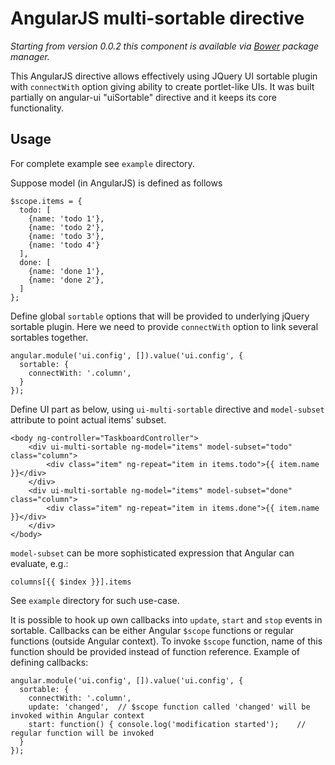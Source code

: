 AngularJS multi-sortable directive
=======

*Starting from version 0.0.2 this component is available via [Bower](http://twitter.github.io/bower/) package manager.*


This AngularJS directive allows effectively using JQuery UI sortable plugin with `connectWith` option giving ability to create portlet-like UIs.
It was built partially on angular-ui "uiSortable" directive and it keeps its core functionality.

Usage
-----
For complete example see `example` directory.

Suppose model (in AngularJS) is defined as follows

    $scope.items = {
      todo: [
        {name: 'todo 1'},
        {name: 'todo 2'},
        {name: 'todo 3'},
        {name: 'todo 4'}
      ],
      done: [
        {name: 'done 1'},
        {name: 'done 2'},
      ]
    };


Define global `sortable` options that will be provided to underlying jQuery sortable plugin. Here we need to provide `connectWith` option to link several sortables together.

	angular.module('ui.config', []).value('ui.config', {
	  sortable: {
		connectWith: '.column', 
	  }
	});
	
Define UI part as below, using `ui-multi-sortable` directive and `model-subset` attribute to point actual items' subset.

    <body ng-controller="TaskboardController">
        <div ui-multi-sortable ng-model="items" model-subset="todo" class="column">
            <div class="item" ng-repeat="item in items.todo">{{ item.name }}</div>
        </div>        
        <div ui-multi-sortable ng-model="items" model-subset="done" class="column">
            <div class="item" ng-repeat="item in items.done">{{ item.name }}</div>
        </div>
    </body>

`model-subset` can be more sophisticated expression that Angular can evaluate, e.g.:
    
    columns[{{ $index }}].items
    
See `example` directory for such use-case.


It is possible to hook up own callbacks into `update`, `start` and `stop` events in sortable. Callbacks can be either Angular `$scope` functions or regular functions (outside Angular context).
To invoke `$scope` function, name of this function should be provided instead of function reference.
Example of defining callbacks:

	angular.module('ui.config', []).value('ui.config', {
	  sortable: {
		connectWith: '.column', 
		update: 'changed',	// $scope function called 'changed' will be invoked within Angular context
		start: function() { console.log('modification started');	// regular function will be invoked
	  }
	});
